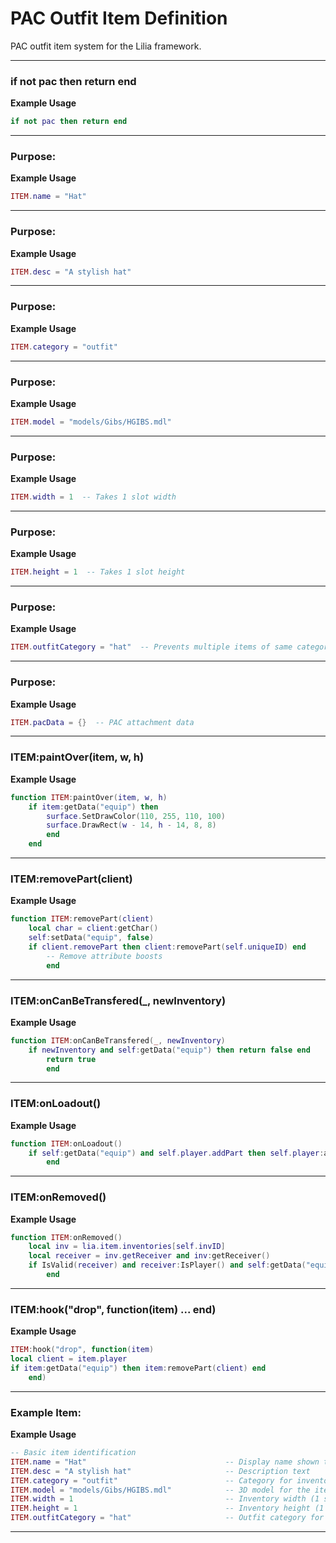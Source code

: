 # PAC Outfit Item Definition

PAC outfit item system for the Lilia framework.

---

### if not pac then return end

**Example Usage**

```lua
if not pac then return end

```

---

### Purpose:

**Example Usage**

```lua
ITEM.name = "Hat"

```

---

### Purpose:

**Example Usage**

```lua
ITEM.desc = "A stylish hat"

```

---

### Purpose:

**Example Usage**

```lua
ITEM.category = "outfit"

```

---

### Purpose:

**Example Usage**

```lua
ITEM.model = "models/Gibs/HGIBS.mdl"

```

---

### Purpose:

**Example Usage**

```lua
ITEM.width = 1  -- Takes 1 slot width

```

---

### Purpose:

**Example Usage**

```lua
ITEM.height = 1  -- Takes 1 slot height

```

---

### Purpose:

**Example Usage**

```lua
ITEM.outfitCategory = "hat"  -- Prevents multiple items of same category

```

---

### Purpose:

**Example Usage**

```lua
ITEM.pacData = {}  -- PAC attachment data

```

---

### ITEM:paintOver(item, w, h)

**Example Usage**

```lua
function ITEM:paintOver(item, w, h)
    if item:getData("equip") then
        surface.SetDrawColor(110, 255, 110, 100)
        surface.DrawRect(w - 14, h - 14, 8, 8)
        end
    end

```

---

### ITEM:removePart(client)

**Example Usage**

```lua
function ITEM:removePart(client)
    local char = client:getChar()
    self:setData("equip", false)
    if client.removePart then client:removePart(self.uniqueID) end
        -- Remove attribute boosts
        end

```

---

### ITEM:onCanBeTransfered(_, newInventory)

**Example Usage**

```lua
function ITEM:onCanBeTransfered(_, newInventory)
    if newInventory and self:getData("equip") then return false end
        return true
        end

```

---

### ITEM:onLoadout()

**Example Usage**

```lua
function ITEM:onLoadout()
    if self:getData("equip") and self.player.addPart then self.player:addPart(self.uniqueID) end
        end

```

---

### ITEM:onRemoved()

**Example Usage**

```lua
function ITEM:onRemoved()
    local inv = lia.item.inventories[self.invID]
    local receiver = inv.getReceiver and inv:getReceiver()
    if IsValid(receiver) and receiver:IsPlayer() and self:getData("equip") then self:removePart(receiver) end
        end

```

---

### ITEM:hook("drop", function(item) ... end)

**Example Usage**

```lua
ITEM:hook("drop", function(item)
local client = item.player
if item:getData("equip") then item:removePart(client) end
    end)

```

---

### Example Item:

**Example Usage**

```lua
-- Basic item identification
ITEM.name = "Hat"                               -- Display name shown to players
ITEM.desc = "A stylish hat"                     -- Description text
ITEM.category = "outfit"                        -- Category for inventory sorting
ITEM.model = "models/Gibs/HGIBS.mdl"            -- 3D model for the item
ITEM.width = 1                                  -- Inventory width (1 slot)
ITEM.height = 1                                 -- Inventory height (1 slot)
ITEM.outfitCategory = "hat"                     -- Outfit category for conflict checking

```

---

